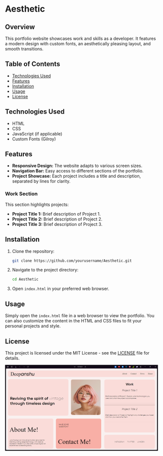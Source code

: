 # Aesthetic

## Overview
This portfolio website showcases work and skills as a developer. It features a modern design with custom fonts, an aesthetically pleasing layout, and smooth transitions.

## Table of Contents
- [Technologies Used](#technologies-used)
- [Features](#features)
- [Installation](#installation)
- [Usage](#usage)
- [License](#license)

## Technologies Used
- HTML
- CSS
- JavaScript (if applicable)
- Custom Fonts (Gilroy)

## Features
- **Responsive Design:** The website adapts to various screen sizes.
- **Navigation Bar:** Easy access to different sections of the portfolio.
- **Project Showcase:** Each project includes a title and description, separated by lines for clarity.

### Work Section
This section highlights projects:
- **Project Title 1:** Brief description of Project 1.
- **Project Title 2:** Brief description of Project 2.
- **Project Title 3:** Brief description of Project 3.

## Installation
1. Clone the repository:
    ```bash
    git clone https://github.com/yourusername/Aesthetic.git
    ```
2. Navigate to the project directory:
    ```bash
    cd Aesthetic
    ```
3. Open `index.html` in your preferred web browser.

## Usage
Simply open the `index.html` file in a web browser to view the portfolio. You can also customize the content in the HTML and CSS files to fit your personal projects and style.

## License
This project is licensed under the MIT License - see the [LICENSE](LICENSE) file for details.




![img](https://github.com/Deepanshu0211/Aesthetic/blob/main/Screenshot%20(66).png?raw=true)
